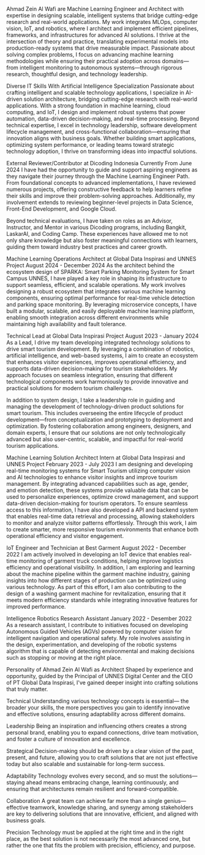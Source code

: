 Ahmad Zein Al Wafi are Machine Learning Engineer and Architect with expertise in designing scalable, intelligent systems that bridge cutting-edge research and real-world applications. My work integrates MLOps, computer vision, IoT, and robotics, where I architect and implement efficient pipelines, frameworks, and infrastructures for advanced AI solutions. I thrive at the intersection of theory and practice, translating experimental models into production-ready systems that drive measurable impact. Passionate about solving complex problems, I focus on advancing machine learning methodologies while ensuring their practical adoption across domains—from intelligent monitoring to autonomous systems—through rigorous research, thoughtful design, and technology leadership.

Diverse IT Skills
With Artificial Intelligence Specialization
Passionate about crafting intelligent and scalable technology applications, I specialize in AI-driven solution architecture, bridging cutting-edge research with real-world applications. With a strong foundation in machine learning, cloud computing, and IoT, I design and implement robust systems that power automation, data-driven decision-making, and real-time processing. Beyond technical expertise, I excel in technology leadership, software development lifecycle management, and cross-functional collaboration—ensuring that innovation aligns with business goals. Whether building smart applications, optimizing system performance, or leading teams toward strategic technology adoption, I thrive on transforming ideas into impactful solutions.

External Reviewer/Contributor at Dicoding Indonesia
Currently
From June 2024
I have had the opportunity to guide and support aspiring engineers as they navigate their journey through the Machine Learning Engineer Path. From foundational concepts to advanced implementations, I have reviewed numerous projects, offering constructive feedback to help learners refine their skills and improve their problem-solving approaches. Additionally, my involvement extends to reviewing beginner-level projects in Data Science, Front-End Development, and Google Cloud.

Beyond technical evaluations, I have taken on roles as an Advisor, Instructor, and Mentor in various Dicoding programs, including Bangkit, LaskarAI, and Coding Camp. These experiences have allowed me to not only share knowledge but also foster meaningful connections with learners, guiding them toward industry best practices and career growth.

Machine Learning Operations Architect at Global Data Inspirasi and UNNES Project
August 2024 - December 2024
As the architect behind the ecosystem design of SPARKA: Smart Parking Monitoring System for Smart Campus UNNES, I have played a key role in shaping its infrastructure to support seamless, efficient, and scalable operations. My work involves designing a robust ecosystem that integrates various machine learning components, ensuring optimal performance for real-time vehicle detection and parking space monitoring. By leveraging microservice concepts, I have built a modular, scalable, and easily deployable machine learning platform, enabling smooth integration across different environments while maintaining high availability and fault tolerance.

Technical Lead at Global Data Inspirasi Project
August 2023 - January 2024
As a Lead, I drive my team developing integrated technology solutions to drive smart tourism development. By leveraging a combination of robotics, artificial intelligence, and web-based systems, I aim to create an ecosystem that enhances visitor experiences, improves operational efficiency, and supports data-driven decision-making for tourism stakeholders. My approach focuses on seamless integration, ensuring that different technological components work harmoniously to provide innovative and practical solutions for modern tourism challenges.

In addition to system design, I take a leadership role in guiding and managing the development of technology-driven product solutions for smart tourism. This includes overseeing the entire lifecycle of product development—from conceptualization and prototyping to deployment and optimization. By fostering collaboration among engineers, designers, and domain experts, I ensure that our solutions are not only technologically advanced but also user-centric, scalable, and impactful for real-world tourism applications.

Machine Learning Solution Architect Intern at Global Data Inspirasi and UNNES Project
February 2023 - July 2023
I am designing and developing real-time monitoring systems for Smart Tourism utilizing computer vision and AI technologies to enhance visitor insights and improve tourism management. By integrating advanced capabilities such as age, gender, and emotion detection, these systems provide valuable data that can be used to personalize experiences, optimize crowd management, and support data-driven decision-making for tourism operators. To ensure seamless access to this information, I have also developed a API and backend system that enables real-time data retrieval and processing, allowing stakeholders to monitor and analyze visitor patterns effortlessly. Through this work, I aim to create smarter, more responsive tourism environments that enhance both operational efficiency and visitor engagement.

IoT Engineer and Technician at Best Garment
August 2022 - December 2022
I am actively involved in developing an IoT device that enables real-time monitoring of garment truck conditions, helping improve logistics efficiency and operational visibility. In addition, I am exploring and learning about the machine pipeline within the garment machine industry, gaining insights into how different stages of production can be optimized using various technology. As part of this effort, I am also contributing to the design of a washing garment machine for revitalization, ensuring that it meets modern efficiency standards while integrating innovative features for improved performance.

Intelligence Robotics Research Assistant
January 2022 - Desember 2022
As a research assistant, I contribute to initiatives focused on developing Autonomous Guided Vehicles (AGVs) powered by computer vision for intelligent navigation and operational safety. My role involves assisting in the design, experimentation, and developing of the robotic systems algorithm that is capable of detecting environmental and making decisions such as stopping or moving at the right place.

Personality of Ahmad Zein Al Wafi as Architect
Shaped by experience and opportunity, guided by the Principal of UNNES Digital Center and the CEO of PT Global Data Inspirasi, I've gained deeper insight into crafting solutions that truly matter.

Technical
Understanding various technology concepts is essential— the broader your skills, the more perspectives you gain to identify innovative and effective solutions, ensuring adaptability across different domains.

Leadership
Being an inspiration and influencing others creates a strong personal brand, enabling you to expand connections, drive team motivation, and foster a culture of innovation and excellence.

Strategical
Decision-making should be driven by a clear vision of the past, present, and future, allowing you to craft solutions that are not just effective today but also scalable and sustainable for long-term success.

Adaptability
Technology evolves every second, and so must the solutions—staying ahead means embracing change, learning continuously, and ensuring that architectures remain resilient and forward-compatible.

Collaboration
A great team can achieve far more than a single genius—effective teamwork, knowledge sharing, and synergy among stakeholders are key to delivering solutions that are innovative, efficient, and aligned with business goals.

Precision
Technology must be applied at the right time and in the right place, as the best solution is not necessarily the most advanced one, but rather the one that fits the problem with precision, efficiency, and purpose.